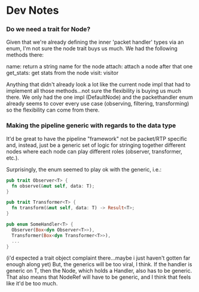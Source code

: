 # Dev Notes

### Do we need a trait for Node?

Given that we're already defining the inner 'packet handler' types via an enum,
I'm not sure the node trait buys us much.  We had the following methods there:

name: return a string name for the node attach: attach a node after that one
get_stats: get stats from the node visit: visitor

Anything that didn't already look a lot like the current node impl that had to
implement all those methods...not sure the flexibility is buying us much there.
We only had the one impl (DefaultNode) and the packethandler enum already seems
to cover every use case (observing, filtering, transforming) so the flexibility
can come from there.

### Making the pipeline generic with regards to the data type

It'd be great to have the pipeline "framework" not be packet/RTP specific and,
instead, just be a generic set of logic for stringing together different nodes
where each node can play different roles (observer, transformer, etc.).

Surprisingly, the enum seemed to play ok with the generic, i.e.:

```rust
pub trait Observer<T> { 
  fn observe(&mut self, data: T); 
}

pub trait Transformer<T> { 
  fn transform(&mut self, data: T) -> Result<T>; 
}

pub enum SomeHandler<T> { 
  Observer(Box<dyn Observer<T>>),
  Transformer(Box<dyn Transformer<T>>), 
  ... 
} 
```

(i'd expected a trait object complaint there...maybe i just haven't gotten far
enough along yet) But, the generics will be too viral, I think.  If the handler
is generic on T, then the Node, which holds a Handler, also has to be generic.
That also means that NodeRef will have to be generic, and I think that feels
like it'd be too much.
